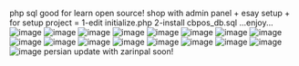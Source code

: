 php sql good for learn open source! shop with admin panel + esay setup + for setup project = 1-edit initialize.php 2-install cbpos_db.sql ...enjoy...
![image](https://github.com/Silent-Galaxy/ui_ux_FullShop/assets/91001518/b57db2bd-3354-4c12-be3d-631ab27549fa)
![image](https://github.com/Silent-Galaxy/ui_ux_FullShop/assets/91001518/a1e67250-a4f5-4835-95c6-88fca0f4b32e)
![image](https://github.com/Silent-Galaxy/ui_ux_FullShop/assets/91001518/ab34d8bc-6359-4dbb-868d-f9d0a7802dbc)
![image](https://github.com/Silent-Galaxy/ui_ux_FullShop/assets/91001518/70ee128a-3b75-49e4-8501-fc5370efb951)
![image](https://github.com/Silent-Galaxy/ui_ux_FullShop/assets/91001518/36d08a76-ff91-43f5-b3f4-53deedd2668e)
![image](https://github.com/Silent-Galaxy/ui_ux_FullShop/assets/91001518/b1c1dc36-6bc4-45e5-aec2-0bc9aa33a3ec)
![image](https://github.com/Silent-Galaxy/ui_ux_FullShop/assets/91001518/835deb24-261c-4889-9e32-fb558212f09f)
![image](https://github.com/Silent-Galaxy/ui_ux_FullShop/assets/91001518/96b0c874-1363-4c2a-bfe7-248c373ad190)
![image](https://github.com/Silent-Galaxy/ui_ux_FullShop/assets/91001518/185b5f7f-b430-4b67-a2be-529ecc4e4d26)
![image](https://github.com/Silent-Galaxy/ui_ux_FullShop/assets/91001518/e0eae230-3fb8-4df9-a30f-6d655cc9a601)
![image](https://github.com/Silent-Galaxy/ui_ux_FullShop/assets/91001518/006a792a-abe2-485b-b602-6f4f6081fb7f)
![image](https://github.com/Silent-Galaxy/ui_ux_FullShop/assets/91001518/d4a20224-ceaf-4746-b059-2b2a357c2cfc)
![image](https://github.com/Silent-Galaxy/ui_ux_FullShop/assets/91001518/ed7eb015-b34c-4f72-98b2-1fa5f63e9191)
![image](https://github.com/Silent-Galaxy/ui_ux_FullShop/assets/91001518/f23018eb-08ed-4d17-a4cd-c58529946253)
![image](https://github.com/Silent-Galaxy/ui_ux_FullShop/assets/91001518/26616565-93c9-453b-b0e2-189f21c8e08c)
![image](https://github.com/Silent-Galaxy/ui_ux_FullShop/assets/91001518/6b9e8aea-a4d6-407d-b773-d572f5dcfe04)
![image](https://github.com/Silent-Galaxy/ui_ux_FullShop/assets/91001518/c7e1ab24-e43f-489b-9fda-f318dbd3de37)
persian update with zarinpal soon!
